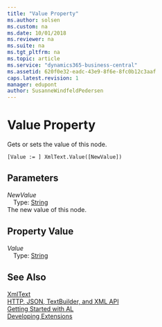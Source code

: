 ```yaml
---
title: "Value Property"
ms.author: solsen
ms.custom: na
ms.date: 10/01/2018
ms.reviewer: na
ms.suite: na
ms.tgt_pltfrm: na
ms.topic: article
ms.service: "dynamics365-business-central"
ms.assetid: 620f0e32-eadc-43e9-8f6e-8fc0b12c3aaf
caps.latest.revision: 1
manager: edupont
author: SusanneWindfeldPedersen
---
```


 

# Value Property
Gets or sets the value of this node.  
```  
[Value := ] XmlText.Value([NewValue])  
```  
## Parameters
*NewValue*    
&emsp;Type: [String](../datatypes/devenv-text-data-type.md)  
The new value of this node.  
  
## Property Value
*Value*  
&emsp;Type: [String](../datatypes/devenv-text-data-type.md)  
  
## See Also
[XmlText](xmltext-class.md)  
[HTTP, JSON, TextBuilder, and XML API](../devenv-restapi-overview.md)  
[Getting Started with AL](../devenv-get-started.md)  
[Developing Extensions](../devenv-dev-overview.md)  
